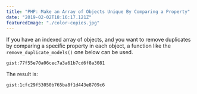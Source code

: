 ```yaml
---
title: "PHP: Make an Array of Objects Unique By Comparing a Property"
date: "2019-02-02T18:16:17.121Z"
featuredImage: "./color-copies.jpg"
---
```


If you have an indexed array of objects, and you want to remove duplicates by comparing a specific property in each object, a function like the `remove_duplicate_models()` one below can be used.

`gist:77f55e70a06cec7a3a61b7cd6f8a3081`

The result is:

`gist:1cfc29f53050b765ba8f1d443e8709c6`
